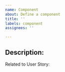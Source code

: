 ```yaml
---
name: Component
about: Define a component
title: ''
labels: component
assignees: ''

---
```


Description:
-

Related to User Story:
